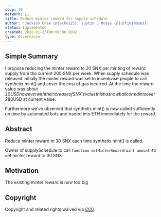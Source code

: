 ```yaml
---
sccp: 10
network: L1
title: Reduce minter reward for supply schedule
author: 'Jackson Chan (@jacko125), Justin J Moses (@justinjmoses)'
status: Implemented
created: 2020-01-23T00:00:00.000Z
type: Governance
---
```


## Simple Summary

<!--"If you can't explain it simply, you don't understand it well enough." Provide a simplified and layman-accessible explanation of the SCCP.-->

I propose reducing the minter reward to 30 SNX per minting of reward supply from the current 200 SNX per week. When supply schedule was released initially the minter reward was set to incentivise people to call synthetix.mint() and cover the cost of gas incurred. At the time the reward value was about $20USD however with the increase of SNX's value this has now ballooned into over ~$280USD at current value.

Furthermore we've observed that synthetix.mint() is now called sufficiently on time by automated bots and traded into ETH immediately for the reward.

## Abstract

<!--A short (~200 word) description of the variable change proposed.-->

Reduce minter reward to 30 SNX each time synthetix.mint() is called.

Owner of supplySchedule to call `function setMinterReward(uint amount)`to set minter reward to 30 SNX.

## Motivation

<!--The motivation is critical for SCCPs that want to update variables within Synthetix. It should clearly explain why the existing variable is not incentive aligned. SCCP submissions without sufficient motivation may be rejected outright.-->

The existing minter reward is now too big

## Copyright

Copyright and related rights waived via [CC0](https://creativecommons.org/publicdomain/zero/1.0/).
